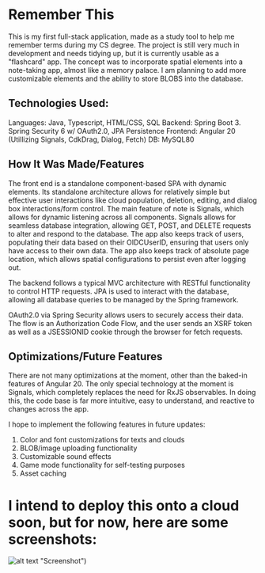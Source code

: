 # Remember This
This is my first full-stack application, made as a study tool to help me remember terms during my CS degree.
The project is still very much in development and needs tidying up, but it is currently usable as a "flashcard" app. The concept was to incorporate spatial elements into a note-taking app, almost like a memory palace. I am planning to add more customizable elements and the ability to store BLOBS into the database.

## Technologies Used: 
Languages: Java, Typescript, HTML/CSS, SQL
Backend: Spring Boot 3. Spring Security 6 w/ OAuth2.0, JPA Persistence
Frontend: Angular 20 (Utillizing Signals, CdkDrag, Dialog, Fetch)
DB: MySQL80

## How It Was Made/Features
The front end is a standalone component-based SPA with dynamic elements. Its standalone architecture allows for relatively simple but effective user interactions like cloud population, deletion, editing, and dialog box interactions/form control. 
The main feature of note is Signals, which allows for dynamic listening across all components. Signals allows for seamless database integration, allowing GET, POST, and DELETE requests to alter and respond to the database. The app also keeps track of users, populating their data based on their OIDCUserID, ensuring that users only have access to their own data. The app also keeps track of absolute page location, which allows spatial configurations to persist even after logging out. 

The backend follows a typical MVC architecture with RESTful functionality to control HTTP requests. JPA is used to interact with the database, allowing all database queries to be managed by the Spring framework.

OAuth2.0 via Spring Security allows users to securely access their data. The flow is an Authorization Code Flow, and the user sends an XSRF token as well as a JSESSIONID cookie through the browser for fetch requests.

## Optimizations/Future Features
There are not many optimizations at the moment, other than the baked-in features of Angular 20. The only special technology at the moment is Signals, which completely replaces the need for RxJS observables. In doing this, the code base is far more intuitive, easy to understand, and reactive to changes across the app.

I hope to implement the following features in future updates: 
1) Color and font customizations for texts and clouds
2) BLOB/image uploading functionality
3) Customizable sound effects
4) Game mode functionality for self-testing purposes
5) Asset caching

# I intend to deploy this onto a cloud soon, but for now, here are some screenshots:

![alt text](https://github.com/willey599/RememberThis/tree/main/readme_images/RememberThisScreenshot.png) "Screenshot")
